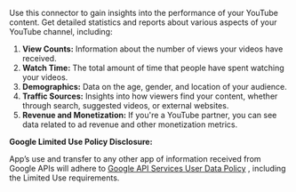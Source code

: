 Use this connector to gain insights into the performance of your YouTube
content. Get detailed statistics and reports about various aspects of your YouTube channel, including:

1. **View Counts:** Information about the number of views your videos have received.
2. **Watch Time:** The total amount of time that people have spent watching your videos.
3. **Demographics:** Data on the age, gender, and location of your audience.
4. **Traffic Sources:** Insights into how viewers find your content, whether through search, suggested videos, or external websites.
5. **Revenue and Monetization:** If you're a YouTube partner, you can see data related to ad revenue and other monetization metrics.

**Google Limited Use Policy Disclosure:**

App’s use and transfer to any other app of information received from Google APIs will adhere
to [Google API Services User Data Policy](https://developers.google.com/terms/api-services-user-data-policy#additional_requirements_for_specific_api_scopes)
, including the Limited Use requirements.